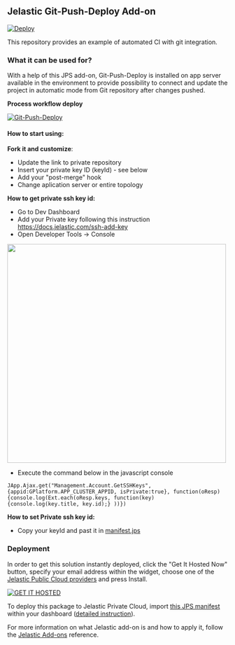## Jelastic Git-Push-Deploy Add-on 

[![Deploy](https://raw.githubusercontent.com/sych74/PokemonGo-Map-in-Cloud/master/images/deploy-to-jelastic.png)](https://jelastic.com/install-application/?manifest=https://raw.githubusercontent.com/jelastic-jps/git-push-deploy/master/manifest.jps) 

This repository provides an example of automated CI with git integration.

### What it can be used for?

With a help of this JPS add-on, Git-Push-Deploy is installed on app server available in the environment to provide possibility to connect and update the project in automatic mode from Git repository after changes pushed.

**Process workflow deploy**

[![Git-Push-Deploy](https://docs.google.com/drawings/d/1WHDD_uj96olWKjI2ukcxcBKlHNsL4YUifAfQ_WIE5fk/pub?w=528&h=322)](../../../git-push-deploy)

#### How to start using:

**Fork it and customize**: 
- Update the link to private repository 
- Insert your private key ID (keyId) - see below 
- Add your "post-merge" hook 
- Change aplication server or entire topology 

**How to get private ssh key id:**

- Go to Dev Dashboard
- Add your Private key following this instruction https://docs.jelastic.com/ssh-add-key
- Open Developer Tools -> Console 

<img src="https://raw.githubusercontent.com/siruslan/git-push-deploy/master/images/how-get-private-keyid.png" width="500">

- Execute the command below in the javascript console

```
JApp.Ajax.get("Management.Account.GetSSHKeys", {appid:GPlatform.APP_CLUSTER_APPID, isPrivate:true}, function(oResp) {console.log(Ext.each(oResp.keys, function(key) {console.log(key.title, key.id);} ))})
```
**How to set Private ssh key id:**
- Copy your keyId and past it in [manifest.jps](manifest.jps)

### Deployment

In order to get this solution instantly deployed, click the "Get It Hosted Now" button, specify your email address within the widget, choose one of the [Jelastic Public Cloud providers](https://jelastic.cloud) and press Install.

[![GET IT HOSTED](https://raw.githubusercontent.com/jelastic-jps/jpswiki/master/images/getithosted.png)](https://jelastic.com/install-application/?manifest=https%3A%2F%2Fgithub.com%2Fjelastic-jps%2Fgit-push-deploy%2Fraw%2Fmaster%2Fmanifest.jps)

To deploy this package to Jelastic Private Cloud, import [this JPS manifest](../../raw/master/manifest.jps) within your dashboard ([detailed instruction](https://docs.jelastic.com/environment-export-import#import)).

For more information on what Jelastic add-on is and how to apply it, follow the [Jelastic Add-ons](https://github.com/jelastic-jps/jpswiki/wiki/Jelastic-Addons) reference.
